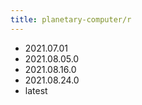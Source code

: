 ```yaml
---
title: planetary-computer/r
---
```

- 2021.07.01
- 2021.08.05.0
- 2021.08.16.0
- 2021.08.24.0
- latest
